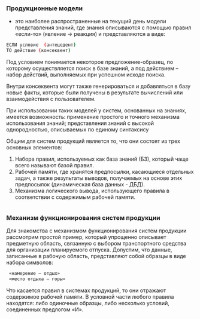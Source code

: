 ### Продукционные модели
- это наиболее распространенные на текущий день модели представления знаний, где знания описываются с помощью правил «если-то» (явление → реакция) и представляются а виде:

```bash
ЕСЛИ условие  (антецедент)
ТО действие (консеквент)
```

Под условием понимается некоторое предложение-образец, по которому осуществляется поиск в базе знаний, а под действием – набор действий, выполняемых при успешном исходе поиска. 

Внутри консеквента могут также генерироваться и добавляться в базу новые факты, которые были получены в результате вычислений или взаимодействия с пользователем.

При использовании таких моделей у систем, основанных на знаниях, имеется возможность:
применение простого и точного механизма использования знаний;
представления знаний с высокой однородностью, описываемых по единому синтаксису

Общим для систем продукций является то, что они состоят из трех основных элементов:
1. Набора правил, используемых как база знаний (БЗ), который чаще всего называют базой правил.
2. Рабочей памяти, где хранятся предпосылки, касающиеся отдельных задач, а также результаты выводов, получаемых на основе этих предпосылок (динамическая база данных - ДБД).
3. Механизма логического вывода, использующего правила в соответствии с содержимым рабочей памяти.

<img src="http://www.habarov.spb.ru/bz/image/ris6_1.gif" align="center" alt="">

### Механизм функционирования систем продукции

Для знакомства с механизмом функционирования систем продукции рассмотрим простой пример, который упрощенно описывает предметную область, связанную с выбором транспортного средства для организации планируемого отпуска.
Допустим, что данные, записанные в рабочую область, представляют собой образцы в виде набора символов:

```bash
 «намерение – отдых»
 «место отдыха – горы»
```

Что касается правил в системах продукций, то они отражают содержимое рабочей памяти. В условной части любого правила находятся:
либо одиночные образцы,
либо несколько условий, соединенных предлогом «И».

<img src="http://www.habarov.spb.ru/bz/image/ris6_2.gif" align="center" alt="">